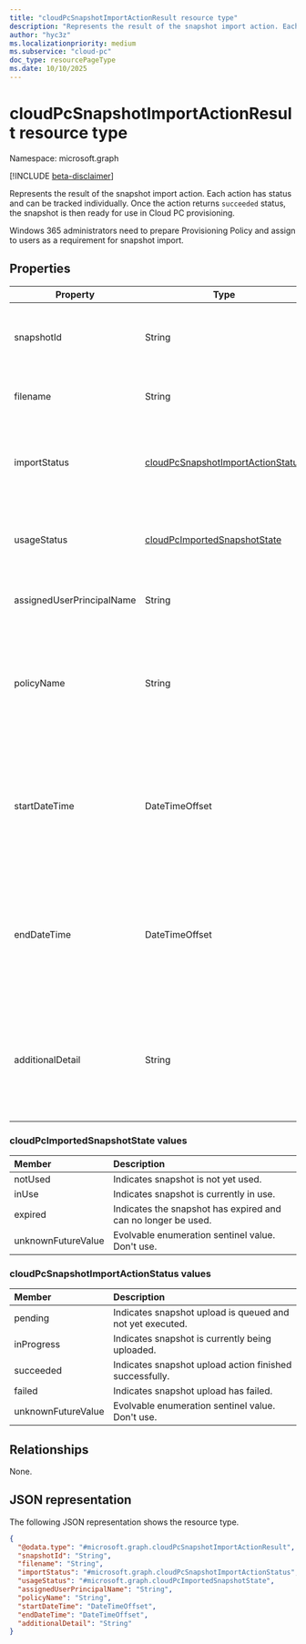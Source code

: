 ```yaml
---
title: "cloudPcSnapshotImportActionResult resource type"
description: "Represents the result of the snapshot import action. Each action has status and can be tracked individually. Once the action returns `succeeded` status, the snapshot is then ready for use in Cloud PC provisioning."
author: "hyc3z"
ms.localizationpriority: medium
ms.subservice: "cloud-pc"
doc_type: resourcePageType
ms.date: 10/10/2025
---
```


# cloudPcSnapshotImportActionResult resource type

Namespace: microsoft.graph

[!INCLUDE [beta-disclaimer](../../includes/beta-disclaimer.md)]

Represents the result of the snapshot import action. Each action has status and can be tracked individually. Once the action returns `succeeded` status, the snapshot is then ready for use in Cloud PC provisioning.

Windows 365 administrators need to prepare Provisioning Policy and assign to users as a requirement for snapshot import.

## Properties
| Property           | Type         | Description                   |
| ------------------ | ------------ | ----------------------------- | 
| snapshotId   | String | The unique identifier for the imported snapshot. Example: `d09ae73d-b70f-4836-95c1-59652c947e1c`. Read-only.    |
| filename   | String | The file name for the imported snapshot. Example: `MyCloudPc.vhd`. Read-only.      |
| importStatus | [cloudPcSnapshotImportActionStatus](#cloudpcsnapshotimportactionstatus-values) | The status of the snapshot import action, Possible values: pending, inProgress, succeeded, failed. Default is "pending". Read-only. |
| usageStatus | [cloudPcImportedSnapshotState](#cloudpcimportedsnapshotstate-values) | The Cloud PC usage status of the imported snapshot. Possible values: notUsed, inUse, expired. Default is "notUsed". Read-only. |
| assignedUserPrincipalName   | String | The assigned user's principal name. Example: example@example.com.   |
| policyName   | String | The assigned Provision policy name of the upload action. This will be the Provision policy that takes effect if a new Cloud PC is going to be provisioned. Example: "MyProvisioningPolicy". Read-only.   |
| startDateTime | DateTimeOffset                                                 | The start time of the snapshot import action. The timestamp is shown in ISO 8601 format and Coordinated Universal Time (UTC). For example, midnight UTC on Jan 1, 2014 appear as '2014-01-01T00:00:00Z'. Read-Only.            |
| endDateTime   | DateTimeOffset                                                 | The end time of the snapshot import action. The timestamp is shown in ISO 8601 format and Coordinated Universal Time (UTC). For example, midnight UTC on Jan 1, 2014 appear as '2014-01-01T00:00:00Z'. Read-Only.  |
| additionalDetail   | String | Additional details about the snapshot import action. Example: `The snapshot import has failed because the file format is incorrect.` This property will only contain value when errors happen during the process. Read-only.   |

### cloudPcImportedSnapshotState values

|Member|Description|
|:---|:---|
| notUsed          | Indicates snapshot is not yet used.        |
| inUse             |  Indicates snapshot is currently in use.            |
| expired             |  Indicates the snapshot has expired and can no longer be used.            |
| unknownFutureValue |  Evolvable enumeration sentinel value. Don't use. |

### cloudPcSnapshotImportActionStatus values

|Member|Description|
|:---|:---|
| pending          | Indicates snapshot upload is queued and not yet executed.        |
| inProgress             | Indicates snapshot is currently being uploaded.            |
| succeeded             | Indicates snapshot upload action finished successfully.            |
| failed             | Indicates snapshot upload has failed.            |
| unknownFutureValue | Evolvable enumeration sentinel value. Don't use. |


## Relationships
None.

## JSON representation
The following JSON representation shows the resource type.
<!-- {
  "blockType": "resource",
  "keyProperty": "snapshotId",
  "@odata.type": "microsoft.graph.cloudPcSnapshotImportActionResult",
  "baseType": "microsoft.graph.entity",
  "openType": false
}
-->
``` json
{
  "@odata.type": "#microsoft.graph.cloudPcSnapshotImportActionResult",
  "snapshotId": "String",
  "filename": "String",
  "importStatus": "#microsoft.graph.cloudPcSnapshotImportActionStatus",
  "usageStatus": "#microsoft.graph.cloudPcImportedSnapshotState",
  "assignedUserPrincipalName": "String",
  "policyName": "String",
  "startDateTime": "DateTimeOffset",
  "endDateTime": "DateTimeOffset",
  "additionalDetail": "String"
}
```
